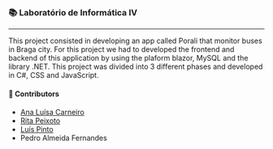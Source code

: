 ### :books: Laboratório de Informática IV
***
This project consisted in developing an app called Porali that monitor buses in Braga city. For this project we had to developed the frontend and backend of this application by using the plaform blazor, MySQL and the library .NET. This project was divided into 3 different phases and developed in C#, CSS and JavaScript.  

#### :handshake: Contributors 
- [Ana Luísa Carneiro](https://github.com/Analucar)
- [Rita Peixoto](https://github.com/rita-peixoto)
- [Luís Pinto](https://github.com/L-Pinto)
- Pedro Almeida Fernandes
